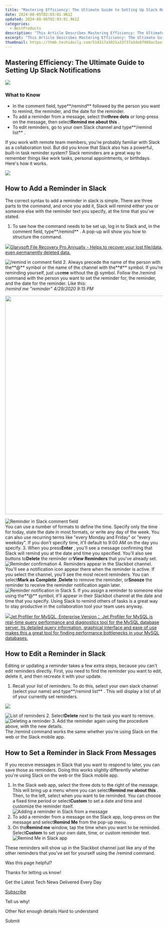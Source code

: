 ```yaml
---
title: "Mastering Efficiency: The Ultimate Guide to Setting Up Slack Notifications"
date: 2024-08-05T02:03:01.961Z
updated: 2024-08-06T02:03:01.961Z
categories:
  - BestProducts
description: "This Article Describes Mastering Efficiency: The Ultimate Guide to Setting Up Slack Notifications"
excerpt: "This Article Describes Mastering Efficiency: The Ultimate Guide to Setting Up Slack Notifications"
thumbnail: https://thmb.techidaily.com/514117a3021a33f37a1de87989ac5aafb2c56d537f2dcd6dd1e7e40ca67a9fa0.jpg
---
```


## Mastering Efficiency: The Ultimate Guide to Setting Up Slack Notifications
<!-- affiliate ads begin -->
<a href="https://secure.2checkout.com/order/checkout.php?PRODS=19080710&QTY=1&AFFILIATE=108875&CART=1"><img src="https://smart-seo-tool.com/images/SmartSEOAuditorBox.png" border="0"></a>
<!-- affiliate ads end -->
### What to Know

* In the comment field, type**/remind** followed by the person you want to remind, the reminder, and the date for the reminder.
* To add a reminder from a message, select the**three dots** or long-press on the message, then select**Remind me about this** .
* To edit reminders, go to your own Slack channel and type**/remind list** .

 If you work with remote team members, you're probably familiar with Slack as a collaboration tool. But did you know that Slack also has a powerful, built-in task reminder system? Slack reminders are a great way to remember things like work tasks, personal appointments, or birthdays. Here's how it works.

<!-- affiliate ads begin -->
<a href="https://store.bitdefender.com/affiliate.php?ACCOUNT=BITLATIN&AFFILIATE=108875&PATH=http%3A%2F%2Fwww.bitdefender.com%2Fbusiness%3FAFFILIATE%3D108875%26RESOURCE%3D30%2525%2BOff%2Ball%2BGravityZone%2BProducts"><img src="https://www.bitdefender.com/content/dam/bitdefender/business/campaign/1200X628.png" border="0"></a>
<!-- affiliate ads end -->
## How to Add a Reminder in Slack

 The correct syntax to add a reminder in slack is simple. There are three parts to the command, and once you add it, Slack will remind either you or someone else with the reminder text you specify, at the time that you've stated.

1. To see how the command needs to be set up, log in to Slack and, in the comment field, type**/remind** . A pop-up will show you how to structure the command.  
<!-- affiliate ads begin -->
<a href="https://order.glarysoft.com/order/checkout.php?PRODS=35504869&QTY=1&AFFILIATE=108875&CART=1"><img src="https://secure.avangate.com/images/merchant/6734fa703f6633ab896eecbdfad8953a/products/1_FR-200-1.png" border="0">Glarysoft File Recovery Pro Annually -  Helps to recover your lost file/data, even permanently deleted data. 
</a>
<!-- affiliate ads end -->
![/remind in comment field](https://www.lifewire.com/thmb/JfagLg56YIHsOoAPjrF9H7yGFrc=/1500x0/filters:no_upscale():max_bytes(150000):strip_icc():format(webp)/slackremind-5f0ca162e03b45e4aaf16a79ff623134.jpg)
2. Always precede the name of the person with the**@** symbol or the name of the channel with the**#** symbol. If you're reminding yourself, just use**me** without the @ symbol. Follow the /remind command with the person you want to set the reminder for, the reminder, and the date for the reminder. Like this:  
_/remind me "reminder" 4/29/2020 9:15 PM_  
<!-- affiliate ads begin -->
<a href="https://unicoeye.pxf.io/c/5597632/2084396/18498" target="_top" id="2084396"><img src="//a.impactradius-go.com/display-ad/18498-2084396" border="0" alt="" width="1920" height="700"/></a><img height="0" width="0" src="https://imp.pxf.io/i/5597632/2084396/18498" style="position:absolute;visibility:hidden;" border="0" />
<!-- affiliate ads end -->
![Reminder in Slack comment field](https://www.lifewire.com/thmb/Y_JaemDUyAZIyqIKuDZj3PtsRqY=/1500x0/filters:no_upscale():max_bytes(150000):strip_icc():format(webp)/reminderinslackcommentfield-65f035cb01d248c89a768e5c87c5f919.jpg)  
 You can use a number of formats to define the time. Specify only the time for today, state the date in most formats, or write any day of the week. You can also use recurring terms like "every Monday and Friday" or "every weekday". If you don't specify time, it'll default to 9:00 AM on the day you specify.
3. When you press**Enter** , you'll see a message confirming that Slack will remind you at the date and time you specified. You'll also see buttons to**Delete** the reminder or**View Reminders** that you've already set.  
![Reminder confirmation](https://www.lifewire.com/thmb/PzyebHvUXsi9Hje98FToFqDftnY=/1500x0/filters:no_upscale():max_bytes(150000):strip_icc():format(webp)/slackreminderresult-a1aede9c7212420fad2f823efe967309.jpg)
4. Reminders appear in the Slackbot channel. You'll see a notification icon appear there when the reminder is active. If you select the channel, you'll see the most recent reminders. You can select**Mark as Complete** ,**Delete** to remove the reminder, or**Snooze** the reminder to receive the reminder notification again later.  
![Reminder notification in Slack](https://www.lifewire.com/thmb/6JFJhr_cDYgnaEf8F5I2dSsuBYc=/1500x0/filters:no_upscale():max_bytes(150000):strip_icc():format(webp)/reminderinslack-6e795fc0dd214366aba040316028dd2a.jpg)
5. If you assign a reminder to someone else using the**@** symbol, it'll appear in their Slackbot channel at the date and time that you specify. Using Slack to remind others of tasks is a great way to stay productive in the collaboration tool your team uses anyway.

<!-- affiliate ads begin -->
<a href="https://secure.2checkout.com/order/checkout.php?PRODS=4576829&QTY=1&AFFILIATE=108875&CART=1"><img src="https://secure.avangate.com/images/merchant/9e740b84bb48a64dde25061566299467/products/copy_1_jp_box_big.png" border="0">Jet Profiler for MySQL, Enterprise Version： Jet Profiler for MySQL is real-time query performance and diagnostics tool for the MySQL database server. Its detailed query information, graphical interface and ease of use makes this a great tool for finding performance bottlenecks in your MySQL databases. </a>
<!-- affiliate ads end -->
## How to Edit a Reminder in Slack

 Editing or updating a reminder takes a few extra steps, because you can't edit reminders directly. First, you need to find the reminder you want to edit, delete it, and then recreate it with your update.

1. Recall your list of reminders. To do this, select your own slack channel (select your name) and type**/remind list** . This will display a list of all of your currently set reminders.  
<!-- affiliate ads begin -->
<a href="https://shop.systoolsgroup.com/affiliate.php?ACCOUNT=SYSTOOBY&AFFILIATE=108875&PATH=https%3A%2F%2Fwww.systoolsgroup.com%3FAFFILIATE%3D108875%26RESOURCE%3DSysTools%2BOST%2BRecovery"><img src="https://www.systoolsgroup.com/box/ost-recovery.png" border="0"></a>
<!-- affiliate ads end -->
![List of reminders](https://www.lifewire.com/thmb/93fmPOaAUZSyg_r2w9V_Eko55e8=/1500x0/filters:no_upscale():max_bytes(150000):strip_icc():format(webp)/slackupcomingreminders-78e950d238934f26bea0fad0dc6c6106.jpg)
2. Select**Delete** next to the task you want to remove.  
![Deleting a reminder](https://www.lifewire.com/thmb/Pq5v7Nm_LEmaz5iBf8mRsXpQgR8=/1500x0/filters:no_upscale():max_bytes(150000):strip_icc():format(webp)/slackupcomingreminders-5cbd1541047b414daed53b54cea3e790.jpg)
3. Add the reminder again using the procedure above, with the new details.  
 The /remind command works the same whether you're using Slack on the web or the Slack mobile app.

## How to Set a Reminder in Slack From Messages

 If you receive messages in Slack that you want to respond to later, you can save those as reminders. Doing this works slightly differently whether you're using Slack on the web or the Slack mobile app.

1. In the Slack web app, select the three dots to the right of the message. This will bring up a menu where you can select**Remind me about this** . Then, to the left, select when you want to be reminded. You can choose a fixed time period or select**Custom** to set a date and time and customize the reminder itself.  
![Adding a reminder in Slack from a message](https://www.lifewire.com/thmb/Aof2e6hSv-K9tdZj-mb6_4JL1M0=/1500x0/filters:no_upscale():max_bytes(150000):strip_icc():format(webp)/slackremindmeaboutthis-76786ff068db4882884989ab933b45ca.jpg)
2. To add a reminder from a message on the Slack app, long-press on the message and select**Remind Me** from the pop-up menu.
3. On the**Remind me** window, tap the time when you want to be reminded. Select**Custom** to set your own date, time, or custom reminder text.  
![Remind Me in Slack app](https://www.lifewire.com/thmb/5qXQiml1lToF3zCuFYZVOfTFy2k=/1500x0/filters:no_upscale():max_bytes(150000):strip_icc():format(webp)/slackappremindme-9ada02a06c2c490bb9fa654470dd6913.jpg)

 These reminders will show up in the Slackbot channel just like any of the other reminders that you've set for yourself using the /remind command.

Was this page helpful?

Thanks for letting us know!

 Get the Latest Tech News Delivered Every Day

[Subscribe](https://www.lifewire.com/#)

Tell us why!

 Other  Not enough details  Hard to understand

 Submit

<ins class="adsbygoogle"
     style="display:block"
     data-ad-format="autorelaxed"
     data-ad-client="ca-pub-7571918770474297"
     data-ad-slot="1223367746"></ins>



<ins class="adsbygoogle"
     style="display:block"
     data-ad-client="ca-pub-7571918770474297"
     data-ad-slot="8358498916"
     data-ad-format="auto"
     data-full-width-responsive="true"></ins>
